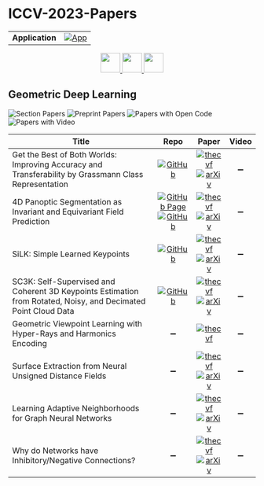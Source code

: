 # ICCV-2023-Papers

<table>
    <tr>
        <td><strong>Application</strong></td>
        <td>
            <a href="https://huggingface.co/spaces/DmitryRyumin/NewEraAI-Papers" style="float:left;">
                <img src="https://img.shields.io/badge/🤗-NewEraAI--Papers-FFD21F.svg" alt="App" />
            </a>
        </td>
    </tr>
</table>

<div align="center">
    <a href="https://github.com/DmitryRyumin/ICCV-2023-Papers/blob/main/sections/image-and-video-forensics.md">
        <img src="https://cdn.jsdelivr.net/gh/DmitryRyumin/NewEraAI-Papers@main/images/left.svg" width="40" alt="" />
    </a>
    <a href="https://github.com/DmitryRyumin/ICCV-2023-Papers/">
        <img src="https://cdn.jsdelivr.net/gh/DmitryRyumin/NewEraAI-Papers@main/images/home.svg" width="40" alt="" />
    </a>
    <a href="https://github.com/DmitryRyumin/ICCV-2023-Papers/blob/main/sections/vision-applications-and-systems.md">
        <img src="https://cdn.jsdelivr.net/gh/DmitryRyumin/NewEraAI-Papers@main/images/right.svg" width="40" alt="" />
    </a>
</div>

## Geometric Deep Learning

![Section Papers](https://img.shields.io/badge/Section%20Papers-8-42BA16) ![Preprint Papers](https://img.shields.io/badge/Preprint%20Papers-7-b31b1b) ![Papers with Open Code](https://img.shields.io/badge/Papers%20with%20Open%20Code-4-1D7FBF) ![Papers with Video](https://img.shields.io/badge/Papers%20with%20Video-0-FF0000)

| **Title** | **Repo** | **Paper** | **Video** |
|-----------|:--------:|:---------:|:---------:|
| Get the Best of Both Worlds: Improving Accuracy and Transferability by Grassmann Class Representation | [![GitHub](https://img.shields.io/github/stars/innerlee/GCR?style=flat)](https://github.com/innerlee/GCR) | [![thecvf](https://img.shields.io/badge/pdf-thecvf-7395C5.svg)](https://openaccess.thecvf.com/content/ICCV2023/papers/Wang_Get_the_Best_of_Both_Worlds_Improving_Accuracy_and_Transferability_ICCV_2023_paper.pdf) <br /> [![arXiv](https://img.shields.io/badge/arXiv-2308.01547-b31b1b.svg)](https://arxiv.org/abs/2308.01547) | :heavy_minus_sign: |
| 4D Panoptic Segmentation as Invariant and Equivariant Field Prediction | [![GitHub Page](https://img.shields.io/badge/GitHub-Page-159957.svg)](https://eq-4d-panoptic.github.io/) <br /> [![GitHub](https://img.shields.io/github/stars/minghanz/EQ-4D-StOP?style=flat)](https://github.com/minghanz/EQ-4D-StOP) | [![thecvf](https://img.shields.io/badge/pdf-thecvf-7395C5.svg)](https://openaccess.thecvf.com/content/ICCV2023/papers/Zhu_4D_Panoptic_Segmentation_as_Invariant_and_Equivariant_Field_Prediction_ICCV_2023_paper.pdf) <br /> [![arXiv](https://img.shields.io/badge/arXiv-2303.15651-b31b1b.svg)](https://arxiv.org/abs/2303.15651) | :heavy_minus_sign: |
| SiLK: Simple Learned Keypoints | [![GitHub](https://img.shields.io/github/stars/facebookresearch/silk?style=flat)](https://github.com/facebookresearch/silk) | [![thecvf](https://img.shields.io/badge/pdf-thecvf-7395C5.svg)](https://openaccess.thecvf.com/content/ICCV2023/papers/Gleize_SiLK_Simple_Learned_Keypoints_ICCV_2023_paper.pdf) <br /> [![arXiv](https://img.shields.io/badge/arXiv-2304.06194-b31b1b.svg)](https://arxiv.org/abs/2304.06194) | :heavy_minus_sign: |
| SC3K: Self-Supervised and Coherent 3D Keypoints Estimation from Rotated, Noisy, and Decimated Point Cloud Data | [![GitHub](https://img.shields.io/github/stars/IIT-PAVIS/SC3K?style=flat)](https://github.com/IIT-PAVIS/SC3K) | [![thecvf](https://img.shields.io/badge/pdf-thecvf-7395C5.svg)](https://openaccess.thecvf.com/content/ICCV2023/papers/Zohaib_SC3K_Self-supervised_and_Coherent_3D_Keypoints_Estimation_from_Rotated_Noisy_ICCV_2023_paper.pdf) <br /> [![arXiv](https://img.shields.io/badge/arXiv-2308.05410-b31b1b.svg)](https://arxiv.org/abs/2308.05410) | :heavy_minus_sign: |
| Geometric Viewpoint Learning with Hyper-Rays and Harmonics Encoding | :heavy_minus_sign: | [![thecvf](https://img.shields.io/badge/pdf-thecvf-7395C5.svg)](https://openaccess.thecvf.com/content/ICCV2023/papers/Min_Geometric_Viewpoint_Learning_with_Hyper-Rays_and_Harmonics_Encoding_ICCV_2023_paper.pdf) | :heavy_minus_sign: |
| Surface Extraction from Neural Unsigned Distance Fields | :heavy_minus_sign: | [![thecvf](https://img.shields.io/badge/pdf-thecvf-7395C5.svg)](https://openaccess.thecvf.com/content/ICCV2023/papers/Zhang_Surface_Extraction_from_Neural_Unsigned_Distance_Fields_ICCV_2023_paper.pdf) <br /> [![arXiv](https://img.shields.io/badge/arXiv-2309.08878-b31b1b.svg)](https://arxiv.org/abs/2309.08878) | :heavy_minus_sign: |
| Learning Adaptive Neighborhoods for Graph Neural Networks | :heavy_minus_sign: | [![thecvf](https://img.shields.io/badge/pdf-thecvf-7395C5.svg)](https://openaccess.thecvf.com/content/ICCV2023/papers/Saha_Learning_Adaptive_Neighborhoods_for_Graph_Neural_Networks_ICCV_2023_paper.pdf) <br /> [![arXiv](https://img.shields.io/badge/arXiv-2307.09065-b31b1b.svg)](https://arxiv.org/abs/2307.09065) | :heavy_minus_sign: |
| Why do Networks have Inhibitory/Negative Connections? | :heavy_minus_sign: | [![thecvf](https://img.shields.io/badge/pdf-thecvf-7395C5.svg)](https://openaccess.thecvf.com/content/ICCV2023/papers/Wang_Why_do_networks_have_inhibitorynegative_connections_ICCV_2023_paper.pdf) <br /> [![arXiv](https://img.shields.io/badge/arXiv-2208.03211-b31b1b.svg)](https://arxiv.org/abs/2208.03211) | :heavy_minus_sign: |
